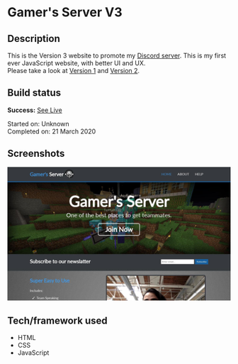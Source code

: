 # Gamer's Server V3

## Description

This is the Version 3 website to promote my [Discord server](https://discord.com/invite/tWEcP9z). This is my first ever JavaScript website, with better UI and UX.
<br>
Please take a look at [Version 1](https://github.com/yewyewXD/Gamer-s-Server-V1) and [Version 2](https://github.com/yewyewXD/Gamer-s-Server-V2).

## Build status

**Success:** [See Live](https://gamers-server.netlify.app/)

Started on: Unknown <br>
Completed on: 21 March 2020 <br>

## Screenshots

![Landing Page](https://github.com/yewyewXD/Gamer-s-Server-V3/blob/master/readme-images/landing.jpg?raw=true "Landing Page")

## Tech/framework used

- HTML
- CSS
- JavaScript

